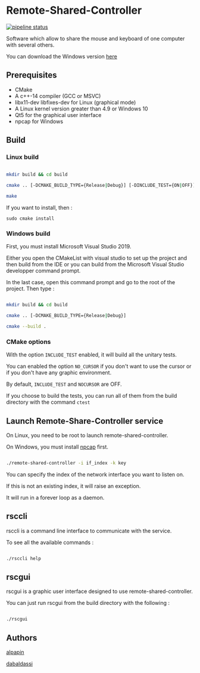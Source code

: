# Remote-Shared-Controller

[![pipeline status](https://gitlab.com/Sharkalash/Remote-Shared-Controller/badges/master/pipeline.svg)](https://gitlab.com/Sharkalash/Remote-Shared-Controller/commits/dev)

Software which allow to share the mouse and keyboard of one computer with several others.

You can download the Windows version [here](https://drive.google.com/open?id=1K1KrCmf863JrMlhXsjX24yzHQBPvRG0H)

## Prerequisites

* CMake
* A c++-14 compiler (GCC or MSVC)
* libx11-dev libfixes-dev for Linux (graphical mode)
* A Linux kernel version greater than 4.9 or Windows 10
* Qt5 for the graphical user interface
* npcap for Windows

## Build

### Linux build

```bash

mkdir build && cd build

cmake .. [-DCMAKE_BUILD_TYPE={Release|Debug}] [-DINCLUDE_TEST={ON|OFF}] [-DNOCURSOR={ON|OFF}]

make

```

If you want to install, then :

```
sudo cmake install
```

### Windows build

First, you must install Microsoft Visual Studio 2019.

Either you open the CMakeList with visual studio to set up the project and then build from the IDE or you can build from the Microsoft Visual Studio developper command prompt. 

In the last case, open this command prompt and go to the root of the project. Then type : 

```bash

mkdir build && cd build

cmake .. [-DCMAKE_BUILD_TYPE={Release|Debug}]

cmake --build .

```

### CMake options

With the option ``INCLUDE_TEST`` enabled, it will build all the unitary tests.

You can enabled the option ``NO_CURSOR`` if you don't want to use the cursor or if you don't have any graphic environment.

By default, ``INCLUDE_TEST`` and ``NOCURSOR`` are OFF.

If you choose to build the tests, you can run all of them from the build directory with the command ``ctest``

## Launch Remote-Share-Controller service

On Linux, you need to be root to launch remote-shared-controller.

On Windows, you must install [npcap](https://nmap.org/npcap/) first.

```bash

./remote-shared-controller -i if_index -k key

```

You can specify the index of the network interface you want to listen on.

If this is not an existing index, it will raise an exception.

It will run in a forever loop as a daemon.

## rsccli

rsccli is a command line interface to communicate with the service.

To see all the available commands :

```bash

./rsccli help

```

## rscgui

rscgui is a graphic user interface designed to use remote-shared-controller.

You can just run rscgui from the build directory with the following :

```bash

./rscgui

```

## Authors

[alpapin](https://github.com/alpapin/)

[dabaldassi](https://github.com/dabaldassi/)
